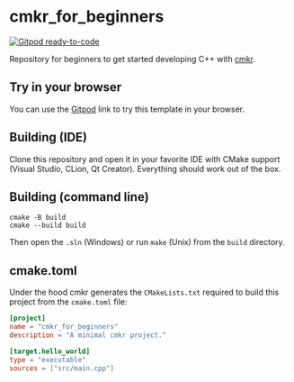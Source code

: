 # cmkr_for_beginners

[![Gitpod ready-to-code](https://img.shields.io/badge/Gitpod-ready--to--code-blue?logo=gitpod)](https://gitpod.io/#https://github.com/build-cpp/cmkr_for_beginners)

Repository for beginners to get started developing C++ with [cmkr](https://github.com/build-cpp/cmkr).

## Try in your browser

You can use the [Gitpod](https://gitpod.io/#https://github.com/build-cpp/cmkr_for_beginners) link to try this template in your browser.

## Building (IDE)

Clone this repository and open it in your favorite IDE with CMake support (Visual Studio, CLion, Qt Creator). Everything should work out of the box.

## Building (command line)

```
cmake -B build
cmake --build build
```

Then open the `.sln` (Windows) or run `make` (Unix) from the `build` directory.

## cmake.toml

Under the hood cmkr generates the `CMakeLists.txt` required to build this project from the `cmake.toml` file:

```toml
[project]
name = "cmkr_for_beginners"
description = "A minimal cmkr project."

[target.hello_world]
type = "executable"
sources = ["src/main.cpp"]
```
